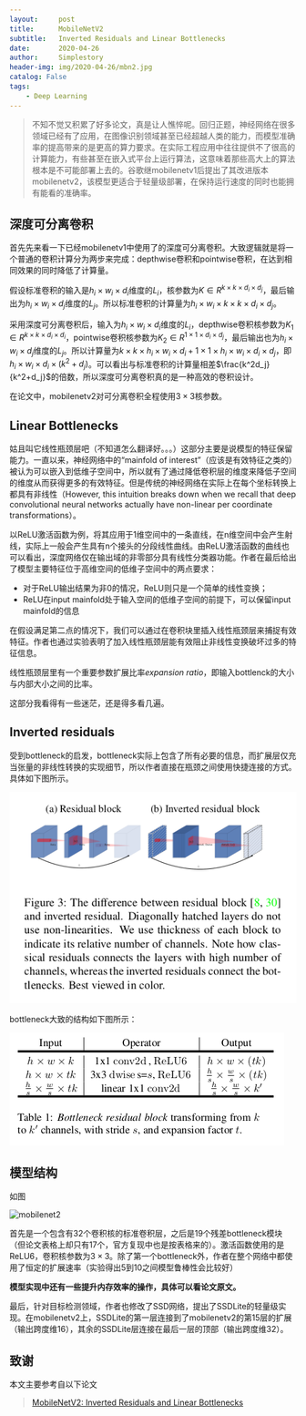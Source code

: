 ```yaml
---
layout:     post
title:      MobileNetV2
subtitle:   Inverted Residuals and Linear Bottlenecks
date:       2020-04-26
author:     Simplestory
header-img: img/2020-04-26/mbn2.jpg
catalog: False
tags:
    - Deep Learning
---
```


> 不知不觉又积累了好多论文，真是让人憔悴呢。回归正题，神经网络在很多领域已经有了应用，在图像识别领域甚至已经超越人类的能力，而模型准确率的提高带来的是更高的算力要求。在实际工程应用中往往提供不了很高的计算能力，有些甚至在嵌入式平台上运行算法，这意味着那些高大上的算法根本是不可能部署上去的。谷歌继mobilenetv1后提出了其改进版本mobilenetv2，该模型更适合于轻量级部署，在保持运行速度的同时也能拥有能看的准确率。

## 深度可分离卷积

首先先来看一下已经mobilenetv1中使用了的深度可分离卷积。大致逻辑就是将一个普通的卷积计算分为两步来完成：depthwise卷积和pointwise卷积，在达到相同效果的同时降低了计算量。

假设标准卷积的输入是$h_i\times w_i\times d_i$维度的$L_i$，核参数为$K\in R^{k\times k\times d_i\times d_j}$，最后输出为$h_i\times w_i\times d_j$维度的$L_j$。所以标准卷积的计算量为$h_i\times w_i\times k\times k\times d_i\times d_j$。

采用深度可分离卷积后，输入为$h_i\times w_i\times d_i$维度的$L_i$，depthwise卷积核参数为$K_1\in R^{k\times k\times d_i\times d_i}$，pointwise卷积核参数为$K_2\in R^{1\times 1\times d_i\times d_j}$，最后输出也为$h_i\times w_i\times d_j$维度的$L_j$。所以计算量为$k\times k\times h_i\times w_i\times d_i + 1\times 1\times h_i\times w_i\times d_i\times d_j$，即$h_i\times w_i\times d_i\times (k^2 + d_j)$。可以看出与标准卷积的计算量相差$\frac{k^2d_j}{k^2+d_j}$的倍数，所以深度可分离卷积真的是一种高效的卷积设计。

在论文中，mobilenetv2对可分离卷积全程使用$3\times 3$核参数。

## Linear Bottlenecks

姑且叫它线性瓶颈层吧（不知道怎么翻译好。。。）这部分主要是说模型的特征保留能力。一直以来，神经网络中的“mainfold of interest”（应该是有效特征之类的）被认为可以嵌入到低维子空间中，所以就有了通过降低卷积层的维度来降低子空间的维度从而获得更多的有效特征。但是传统的神经网络在实际上在每个坐标转换上都具有非线性（However, this intuition breaks down when we recall that deep convolutional neural networks actually have non-linear per coordinate transformations）。

以ReLU激活函数为例，将其应用于1维空间中的一条直线，在n维空间中会产生射线，实际上一般会产生具有n个接头的分段线性曲线。由ReLU激活函数的曲线也可以看出，深度网络仅在输出域的非零部分具有线性分类器功能。作者在最后给出了模型主要特征位于高维空间的低维子空间中的两点要求：

- 对于ReLU输出结果为非0的情况，ReLU则只是一个简单的线性变换；
- ReLU在input mainfold处于输入空间的低维子空间的前提下，可以保留input mainfold的信息

在假设满足第二点的情况下，我们可以通过在卷积块里插入线性瓶颈层来捕捉有效特征。作者也通过实验表明了加入线性瓶颈层能有效阻止非线性变换破坏过多的特征信息。

线性瓶颈层里有一个重要参数扩展比率$expansion \ ratio$，即输入bottlenck的大小与内部大小之间的比率。

这部分我看得有一些迷茫，还是得多看几遍。

## Inverted residuals

受到bottleneck的启发，bottleneck实际上包含了所有必要的信息，而扩展层仅充当张量的非线性转换的实现细节，所以作者直接在瓶颈之间使用快捷连接的方式。具体如下图所示。

![inverted residual](https://raw.githubusercontent.com/simplestory/simplestory.github.io/master/img/2020-04-26/inverted_residual.png)

bottleneck大致的结构如下图所示：

![bottleneck](https://raw.githubusercontent.com/simplestory/simplestory.github.io/master/img/2020-04-26/bottleneck.png)

## 模型结构

如图

![mobilenet2](https://raw.githubusercontent.com/simplestory/simplestory.github.io/master/img/2020-04-26/modelnet2.png)

首先是一个包含有32个卷积核的标准卷积层，之后是19个残差bottleneck模块（但论文表格上却只有17个，官方复现中也是按表格来的）。激活函数使用的是ReLU6，卷积核参数为$3\times 3$。除了第一个bottleneck外，作者在整个网络中都使用了恒定的扩展速率（实验得出5到10之间模型鲁棒性会比较好）

**模型实现中还有一些提升内存效率的操作，具体可以看论文原文。**

最后，针对目标检测领域，作者也修改了SSD网络，提出了SSDLite的轻量级实现。在mobilenetv2上，SSDLite的第一层连接到了mobilenetv2的第15层的扩展（输出跨度维16），其余的SSDLite层连接在最后一层的顶部（输出跨度维32）。

## 致谢

本文主要参考自以下论文

>[MobileNetV2: Inverted Residuals and Linear Bottlenecks](https://arxiv.org/pdf/1801.04381.pdf)